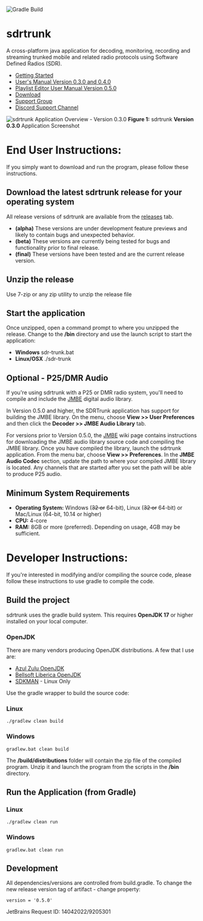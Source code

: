 ![Gradle Build](https://github.com/dsheirer/sdrtrunk/actions/workflows/gradle.yml/badge.svg)

# sdrtrunk
A cross-platform java application for decoding, monitoring, recording and streaming trunked mobile and related radio protocols using Software Defined Radios (SDR).

* [Getting Started](https://github.com/DSheirer/sdrtrunk/wiki/GettingStarted_V0.3.0)
* [User's Manual Version 0.3.0 and 0.4.0](https://github.com/DSheirer/sdrtrunk/wiki/UserManual_V0.3.0)
* [Playlist Editor User Manual Version 0.5.0](https://github.com/DSheirer/sdrtrunk/wiki/Playlist-Editor)
* [Download](https://github.com/DSheirer/sdrtrunk/releases)
* [Support Group](https://groups.google.com/forum/#!forum/sdrtrunk)
* [Discord Support Channel](https://discord.gg/HJQaKYE)

![sdrtrunk Application Overview - Version 0.3.0](https://github.com/DSheirer/sdrtrunk/wiki/v0.3/images/ApplicationOverview_V0.3.0.png)
**Figure 1:** sdrtrunk **Version 0.3.0** Application Screenshot

# End User Instructions:

If you simply want to download and run the program, please follow these instructions.

## Download the latest sdrtrunk release for your operating system
 
All release versions of sdrtrunk are available from the [releases](https://github.com/DSheirer/sdrtrunk/releases) tab.

* **(alpha)** These versions are under development feature previews and likely to contain bugs and unexpected behavior.
* **(beta)** These versions are currently being tested for bugs and functionality prior to final release.
* **(final)** These versions have been tested and are the current release version.

## Unzip the release

Use 7-zip or any zip utility to unzip the release file

## Start the application

Once unzipped, open a command prompt to where you unzipped the release.  Change to the **/bin** directory and use the launch script to start the application:
* **Windows** sdr-trunk.bat
* **Linux/OSX** ./sdr-trunk

## Optional - P25/DMR Audio
If you're using sdrtrunk with a P25 or DMR radio system, you'll need to compile and include the [JMBE](https://github.com/DSheirer/sdrtrunk/wiki/JMBE) digital audio library.

In Version 0.5.0 and higher, the SDRTrunk application has support for building the JMBE library.  On the menu, choose **View >> User Preferences** and then click the **Decoder >> JMBE Audio Library** tab.

For versions prior to Version 0.5.0, the [JMBE](https://github.com/DSheirer/sdrtrunk/wiki/JMBE) wiki page contains instructions for downloading the JMBE audio library source code and compiling the JMBE library.  Once you have compiled the library, launch the sdrtrunk application.  From the menu bar, choose **View >> Preferences**.  In the **JMBE Audio Codec** section, update the path to where your compiled JMBE library is located.  Any channels that are started after you set the path will be able to produce P25 audio.

## Minimum System Requirements
* **Operating System:** Windows (~~32 or~~ 64-bit), Linux (~~32 or~~ 64-bit) or Mac/Linux (64-bit, 10.14 or higher)
* **CPU:** 4-core
* **RAM:** 8GB or more (preferred).  Depending on usage, 4GB may be sufficient.

# Developer Instructions:

If you're interested in modifying and/or compiling the source code, please follow these instructions to use gradle to compile the code. 

## Build the project
sdrtrunk uses the gradle build system. This requires **OpenJDK 17** or higher installed on your local computer.  

### OpenJDK
There are many vendors producing OpenJDK distributions.  A few that I use are:
* [Azul Zulu OpenJDK](https://www.azul.com/downloads/?package=jdk)
* [Bellsoft Liberica OpenJDK](https://bell-sw.com/pages/downloads/#/java-17-lts%20/%20current)
* [SDKMAN](https://sdkman.io/) - Linux Only

Use the gradle wrapper to build the source code:

### Linux
```
./gradlew clean build
```
### Windows
```
gradlew.bat clean build
```

The **/build/distributions** folder will contain the zip file of the compiled program.  Unzip it and launch the program from the scripts in the **/bin** directory.

## Run the Application (from Gradle)

### Linux
```
./gradlew clean run
```
### Windows
```
gradlew.bat clean run
```


## Development
All dependencies/versions are controlled from build.gradle.
To change the new release version tag of artifact - change property:
```
version = '0.5.0'
```

JetBrains Request ID: 14042022/9205301
